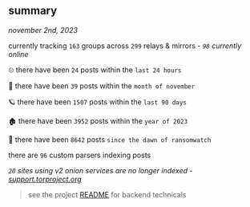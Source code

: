 
## summary
_november 2nd, 2023_

currently tracking `163` groups across `299` relays & mirrors - _`98` currently online_

⏲ there have been `24` posts within the `last 24 hours`

🦈 there have been `39` posts within the `month of november`

🪐 there have been `1507` posts within the `last 90 days`

🏚 there have been `3952` posts within the `year of 2023`

🦕 there have been `8642` posts `since the dawn of ransomwatch`

there are `96` custom parsers indexing posts

_`20` sites using v2 onion services are no longer indexed - [support.torproject.org](https://support.torproject.org/onionservices/v2-deprecation/)_

> see the project [README](https://github.com/joshhighet/ransomwatch#ransomwatch--) for backend technicals
